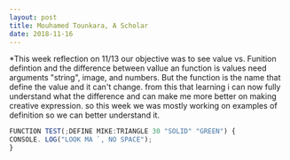 ```yaml
---
layout: post
title: Mouhamed Tounkara, A Scholar 
date: 2018-11-16
---
```

*This week reflection  on 11/13 our objective was to see value vs. Funition defintion and the difference between vallue an function is values need arguments "string", image, and numbers. But the function is the name that define the value and it can't change. from this that learning i can now  fully understand what the difference and can make me more better on making creative expression. so this week we was mostly working on examples of definition so we can better understand it.
  ```JAVASCRIPT 
  FUNCTION TEST(;DEFINE MIKE:TRIANGLE 30 "SOLID" "GREEN") {
  CONSOLE. LOG("LOOK MA `, NO SPACE");
  }
  ```
